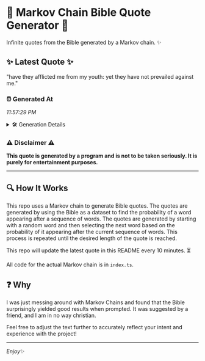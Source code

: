# 📖 Markov Chain Bible Quote Generator 📖

Infinite quotes from the Bible generated by a Markov chain. ✨

## ✨ Latest Quote ✨
"have they afflicted me from my youth: yet they have not prevailed against me."

### ⏰ Generated At
*11:57:29 PM*

<details>
    <summary>🛠️ Generation Details</summary>
    <p>
        <strong>🌱 Seed:</strong> have<br>
        <strong>🔄 Iterations:</strong> 13<br>
        <strong>📜 Context History:</strong><br>[ have ]: they<br>[ have, they ]: afflicted<br>[ have, they, afflicted ]: me<br>[ have, they, afflicted, me ]: from<br>[ have, they, afflicted, me, from ]: my<br>[ have, they, afflicted, me, from, my ]: youth:<br>[ they, afflicted, me, from, my, youth: ]: yet<br>[ afflicted, me, from, my, youth:, yet ]: they<br>[ me, from, my, youth:, yet, they ]: have<br>[ from, my, youth:, yet, they, have ]: not<br>[ my, youth:, yet, they, have, not ]: prevailed<br>[ youth:, yet, they, have, not, prevailed ]: against<br>[ yet, they, have, not, prevailed, against ]: me.<br>
    </p>
</details>

### ⚠️ Disclaimer ⚠️
**This quote is generated by a program and is not to be taken seriously. It is purely for entertainment purposes.**

---

## 🔍 How It Works

This repo uses a Markov chain to generate Bible quotes. The quotes are generated by using the Bible as a dataset to find the probability of a word appearing after a sequence of words. The quotes are generated by starting with a random word and then selecting the next word based on the probability of it appearing after the current sequence of words. This process is repeated until the desired length of the quote is reached.

This repo will update the latest quote in this README every 10 minutes. ⏳

All code for the actual Markov chain is in `index.ts`.

## ❓ Why

I was just messing around with Markov Chains and found that the Bible surprisingly yielded good results when prompted. 
It was suggested by a friend, and I am in no way christian.

Feel free to adjust the text further to accurately reflect your intent and experience with the project!

---

*Enjoy*✨
